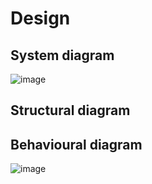 # Design

## System diagram
![image](https://github.com/Madhuraaaaa/StepIn-Mini-project/blob/main/2_Design/System%20diagram.png)
## Structural diagram

## Behavioural diagram
![image](https://github.com/Madhuraaaaa/StepIn-Mini-project/blob/main/2_Design/Behavioural%20diagram.png)